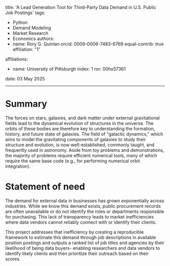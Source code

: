 title: 'A Lead Generation Tool for Third-Party Data Demand in U.S. Public Job Postings'
tags:
  - Python
  - Demand Modeling
  - Market Research
  - Economics
authors:
  - name: Rory G. Quinlan
    orcid: 0009-0006-7483-6769
    equal-contrib: true
    affiliation: "1"
 
affiliations:
 - name: University of Pittsburgh
   index: 1
   ror: 00hx57361

date: 03 May 2025



---

# Summary

The forces on stars, galaxies, and dark matter under external gravitational
fields lead to the dynamical evolution of structures in the universe. The orbits
of these bodies are therefore key to understanding the formation, history, and
future state of galaxies. The field of "galactic dynamics," which aims to model
the gravitating components of galaxies to study their structure and evolution,
is now well-established, commonly taught, and frequently used in astronomy.
Aside from toy problems and demonstrations, the majority of problems require
efficient numerical tools, many of which require the same base code (e.g., for
performing numerical orbit integration).

# Statement of need

The demand for external data in businesses has grown exponentially across industries. While we know this demand exists, public procurement records are often unavailable or do not identify the roles or departments responsible for purchasing. This lack of transparency leads to market inefficiencies where data vendors cannot reliably connect with or identify their clients. 

This project addresses that inefficiency by creating a reproducible framework to estimate this demand through job descriptions in available position postings and outputs a ranked list of job titles and agencies by their likelihood of being data buyers- enabling researchers and data vendors to identify likely clients and then prioritize their outreach based on their scores.

